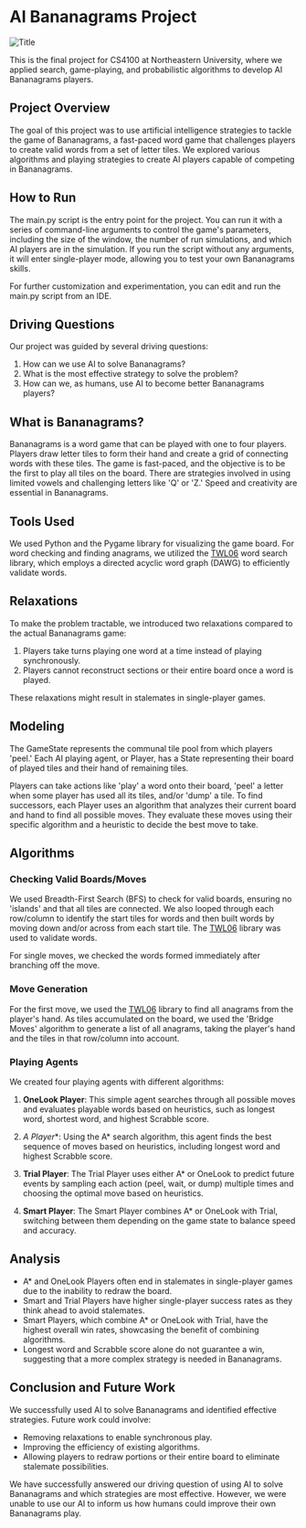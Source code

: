# AI Bananagrams Project

![Title](https://user-images.githubusercontent.com/102766475/209456396-e9169f5f-682f-4452-a594-d276f08c233a.png)

This is the final project for CS4100 at Northeastern University, where we applied search, game-playing, and probabilistic algorithms to develop AI Bananagrams players.

## Project Overview

The goal of this project was to use artificial intelligence strategies to tackle the game of Bananagrams, a fast-paced word game that challenges players to create valid words from a set of letter tiles. We explored various algorithms and playing strategies to create AI players capable of competing in Bananagrams.

## How to Run

The main.py script is the entry point for the project. You can run it with a series of command-line arguments to control the game's parameters, including the size of the window, the number of run simulations, and which AI players are in the simulation. If you run the script without any arguments, it will enter single-player mode, allowing you to test your own Bananagrams skills.

For further customization and experimentation, you can edit and run the main.py script from an IDE.

## Driving Questions

Our project was guided by several driving questions:

1. How can we use AI to solve Bananagrams?
2. What is the most effective strategy to solve the problem?
3. How can we, as humans, use AI to become better Bananagrams players?

## What is Bananagrams?

Bananagrams is a word game that can be played with one to four players. Players draw letter tiles to form their hand and create a grid of connecting words with these tiles. The game is fast-paced, and the objective is to be the first to play all tiles on the board. There are strategies involved in using limited vowels and challenging letters like 'Q' or 'Z.' Speed and creativity are essential in Bananagrams.

## Tools Used

We used Python and the Pygame library for visualizing the game board. For word checking and finding anagrams, we utilized the [TWL06](https://github.com/fogleman/TWL06) word search library, which employs a directed acyclic word graph (DAWG) to efficiently validate words.

## Relaxations

To make the problem tractable, we introduced two relaxations compared to the actual Bananagrams game:

1. Players take turns playing one word at a time instead of playing synchronously.
2. Players cannot reconstruct sections or their entire board once a word is played.

These relaxations might result in stalemates in single-player games.

## Modeling

The GameState represents the communal tile pool from which players 'peel.' Each AI playing agent, or Player, has a State representing their board of played tiles and their hand of remaining tiles.

Players can take actions like 'play' a word onto their board, 'peel' a letter when some player has used all its tiles, and/or 'dump' a tile. To find successors, each Player uses an algorithm that analyzes their current board and hand to find all possible moves. They evaluate these moves using their specific algorithm and a heuristic to decide the best move to take.

## Algorithms

### Checking Valid Boards/Moves

We used Breadth-First Search (BFS) to check for valid boards, ensuring no 'islands' and that all tiles are connected. We also looped through each row/column to identify the start tiles for words and then built words by moving down and/or across from each start tile. The [TWL06](https://github.com/fogleman/TWL06) library was used to validate words.

For single moves, we checked the words formed immediately after branching off the move.

### Move Generation

For the first move, we used the [TWL06](https://github.com/fogleman/TWL06) library to find all anagrams from the player's hand. As tiles accumulated on the board, we used the 'Bridge Moves' algorithm to generate a list of all anagrams, taking the player's hand and the tiles in that row/column into account.

### Playing Agents

We created four playing agents with different algorithms:

1. **OneLook Player**: This simple agent searches through all possible moves and evaluates playable words based on heuristics, such as longest word, shortest word, and highest Scrabble score.

2. **A* Player**: Using the A* search algorithm, this agent finds the best sequence of moves based on heuristics, including longest word and highest Scrabble score.

3. **Trial Player**: The Trial Player uses either A* or OneLook to predict future events by sampling each action (peel, wait, or dump) multiple times and choosing the optimal move based on heuristics.

4. **Smart Player**: The Smart Player combines A* or OneLook with Trial, switching between them depending on the game state to balance speed and accuracy.

## Analysis

- A* and OneLook Players often end in stalemates in single-player games due to the inability to redraw the board.
- Smart and Trial Players have higher single-player success rates as they think ahead to avoid stalemates.
- Smart Players, which combine A* or OneLook with Trial, have the highest overall win rates, showcasing the benefit of combining algorithms.
- Longest word and Scrabble score alone do not guarantee a win, suggesting that a more complex strategy is needed in Bananagrams.

## Conclusion and Future Work

We successfully used AI to solve Bananagrams and identified effective strategies. Future work could involve:

- Removing relaxations to enable synchronous play.
- Improving the efficiency of existing algorithms.
- Allowing players to redraw portions or their entire board to eliminate stalemate possibilities.

We have successfully answered our driving question of using AI to solve Bananagrams and which strategies are most effective. However, we were unable to use our AI to inform us how humans could improve their own Bananagrams play.
